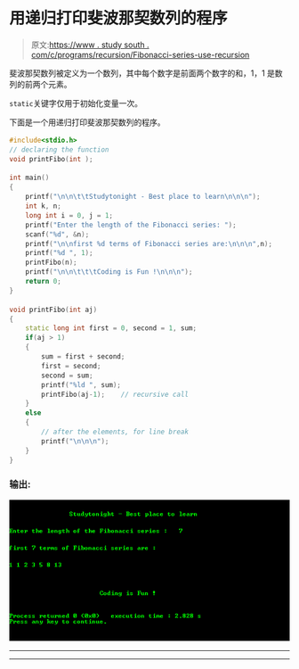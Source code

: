# 用递归打印斐波那契数列的程序

> 原文:[https://www . study south . com/c/programs/recursion/Fibonacci-series-use-recursion](https://www.studytonight.com/c/programs/recursion/fibonacci-series-using-recursion)

斐波那契数列被定义为一个数列，其中每个数字是前面两个数字的和，1，1 是数列的前两个元素。

`static`关键字仅用于初始化变量一次。

下面是一个用递归打印斐波那契数列的程序。

```cpp
#include<stdio.h>
// declaring the function
void printFibo(int );

int main()
{
    printf("\n\n\t\tStudytonight - Best place to learn\n\n\n");
    int k, n;
    long int i = 0, j = 1;
    printf("Enter the length of the Fibonacci series: ");
    scanf("%d", &n);
    printf("\n\nfirst %d terms of Fibonacci series are:\n\n\n",n);
    printf("%d ", 1);
    printFibo(n);
    printf("\n\n\t\t\tCoding is Fun !\n\n\n");
    return 0;
}

void printFibo(int aj)
{
    static long int first = 0, second = 1, sum;
    if(aj > 1)
    {
        sum = first + second;
        first = second;
        second = sum;
        printf("%ld ", sum);
        printFibo(aj-1);    // recursive call
    }
    else
    {
        // after the elements, for line break
        printf("\n\n\n");
    }
}
```

### 输出:

![Fibonacci Series using recursion](img/a7969d4f65892472db4858b33f6921ba.png)

* * *

* * *